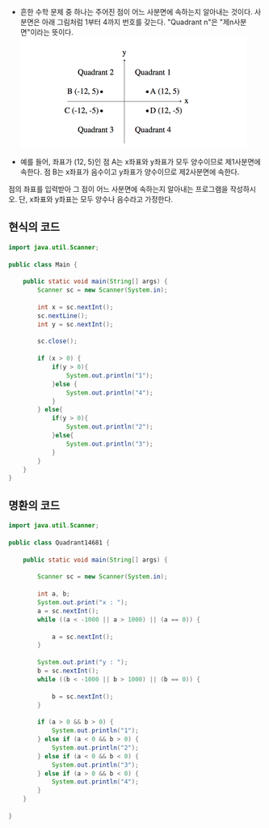 

- 흔한 수학 문제 중 하나는 주어진 점이 어느 사분면에 속하는지 알아내는 것이다.   사분면은 아래 그림처럼 1부터 4까지 번호를 갖는다.   "Quadrant n"은 "제n사분면"이라는 뜻이다.  
![](/images/14681.png)  

- 예를 들어, 좌표가 (12, 5)인 점 A는 x좌표와 y좌표가 모두 양수이므로 제1사분면에 속한다.   점 B는 x좌표가 음수이고 y좌표가 양수이므로 제2사분면에 속한다.  

점의 좌표를 입력받아 그 점이 어느 사분면에 속하는지 알아내는 프로그램을 작성하시오.   단, x좌표와 y좌표는 모두 양수나 음수라고 가정한다.  

## 현식의 코드

```java
import java.util.Scanner;

public class Main {

    public static void main(String[] args) {
        Scanner sc = new Scanner(System.in);

        int x = sc.nextInt();
        sc.nextLine();
        int y = sc.nextInt();

        sc.close();

        if (x > 0) {
            if(y > 0){
                System.out.println("1");
            }else {
                System.out.println("4");
            }
        } else{
            if(y > 0){
                System.out.println("2");
            }else{
                System.out.println("3");
            }
        }
    }
}
```


## 명환의 코드
```java
import java.util.Scanner;

public class Quadrant14681 {

    public static void main(String[] args) {

        Scanner sc = new Scanner(System.in);

        int a, b;
        System.out.print("x : ");
        a = sc.nextInt();
        while ((a < -1000 || a > 1000) || (a == 0)) {

            a = sc.nextInt();
        }

        System.out.print("y : ");
        b = sc.nextInt();
        while ((b < -1000 || b > 1000) || (b == 0)) {

            b = sc.nextInt();
        }

        if (a > 0 && b > 0) {
            System.out.println("1");
        } else if (a < 0 && b > 0) {
            System.out.println("2");
        } else if (a < 0 && b < 0) {
            System.out.println("3");
        } else if (a > 0 && b < 0) {
            System.out.println("4");
        }
    }

}
```